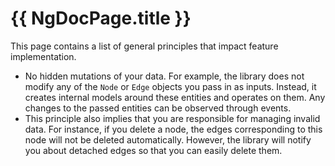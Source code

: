 # {{ NgDocPage.title }}

This page contains a list of general principles that impact feature implementation.

- No hidden mutations of your data. For example, the library does not modify any of the `Node` or `Edge` objects you pass in as inputs. Instead, it creates internal models around these entities and operates on them. Any changes to the passed entities can be observed through events.
- This principle also implies that you are responsible for managing invalid data. For instance, if you delete a node, the edges corresponding to this node will not be deleted automatically. However, the library will notify you about detached edges so that you can easily delete them.

